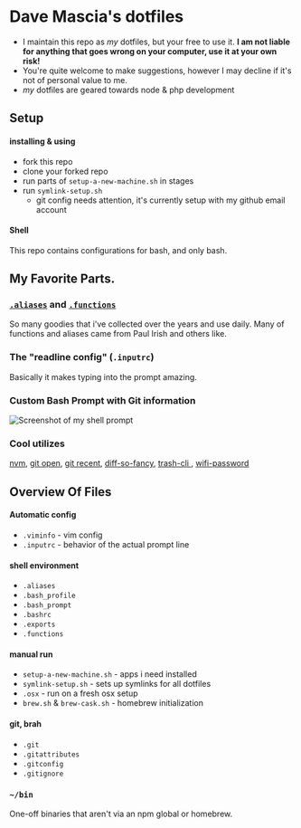 # Dave Mascia's dotfiles

* I maintain this repo as *my* dotfiles, but your free to use it. **I am not liable for anything that goes wrong on your computer, use it at your own risk!**
* You're quite welcome to make suggestions, however I may decline if it's not of personal value to me.
* *my* dotfiles are geared towards node & php development 

## Setup
#### installing & using

* fork this repo
* clone your forked repo
* run parts of `setup-a-new-machine.sh` in stages
* run `symlink-setup.sh`
  * git config needs attention, it's currently setup with my github email account



#### Shell

This repo contains configurations for bash, and only bash. 

## My Favorite Parts.

### [`.aliases`](https://github.com/dmascia/dotfiles/blob/master/.aliases) and [`.functions`](https://github.com/dmascia/dotfiles/blob/master/.functions)

So many goodies that i've collected over the years and use daily. Many of functions and aliases came from Paul Irish and others like.

### The "readline config" (`.inputrc`)
Basically it makes typing into the prompt amazing.


### Custom Bash Prompt with Git information

![Screenshot of my shell prompt](https://d17oy1vhnax1f7.cloudfront.net/items/1w3L1B0z0U1I2j1L060p/bashscreenshot.png?v=da766635)




### Cool utilizes

[nvm](https://github.com/creationix/nvm), [git open](https://github.com/paulirish/git-open), [git recent](https://github.com/paulirish/git-recent), [diff-so-fancy](https://github.com/so-fancy/diff-so-fancy), [trash-cli ](https://github.com/andreafrancia/trash-cli), [wifi-password](https://github.com/rauchg/wifi-password)

## Overview Of Files

####  Automatic config
* `.viminfo` - vim config
* `.inputrc` - behavior of the actual prompt line

#### shell environment
* `.aliases`
* `.bash_profile`
* `.bash_prompt`
* `.bashrc`
* `.exports`
* `.functions`

#### manual run
* `setup-a-new-machine.sh` - apps i need installed
* `symlink-setup.sh`  - sets up symlinks for all dotfiles
* `.osx` - run on a fresh osx setup
* `brew.sh` & `brew-cask.sh` - homebrew initialization

#### git, brah
* `.git`
* `.gitattributes`
* `.gitconfig`
* `.gitignore`



### `~/bin`

One-off binaries that aren't via an npm global or homebrew.


